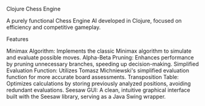 Clojure Chess Engine

A purely functional Chess Engine AI developed in Clojure, focused on efficiency and competitive gameplay.

Features

Minimax Algorithm: Implements the classic Minimax algorithm to simulate and evaluate possible moves.
Alpha-Beta Pruning: Enhances performance by pruning unnecessary branches, speeding up decision-making.
Simplified Evaluation Function: Utilizes Tomasz Michniewski's simplified evaluation function for more accurate board assessments.
Transposition Table: Optimizes calculations by storing previously analyzed positions, avoiding redundant evaluations.
Seesaw GUI: A clean, intuitive graphical interface built with the Seesaw library, serving as a Java Swing wrapper.
